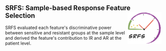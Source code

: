 ## SRFS: Sample-based Response Feature Selection <img width="110" src="logo_SRFS.jpg" align="right">
    
SRFS evaluated each feature's discriminative power between sensitive and resistant groups at the sample level and derived the feature's contribution to IR and AR at the patient level.

